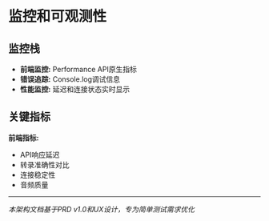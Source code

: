 # 监控和可观测性

## 监控栈

- **前端监控:** Performance API原生指标
- **错误追踪:** Console.log调试信息
- **性能监控:** 延迟和连接状态实时显示

## 关键指标

**前端指标:**
- API响应延迟
- 转录准确性对比
- 连接稳定性
- 音频质量

---

*本架构文档基于PRD v1.0和UX设计，专为简单测试需求优化*